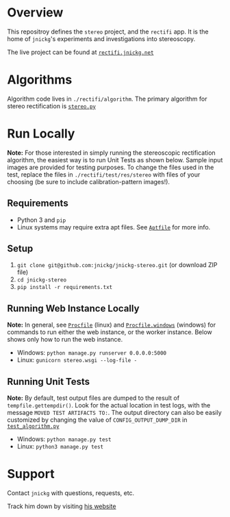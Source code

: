 # Overview
This repositroy defines the `stereo` project, and the `rectifi` app. It is the home of `jnickg`'s experiments and investigations into stereoscopy.

The live project can be found at [`rectifi.jnickg.net`](http://rectifi.jnickg.net)

# Algorithms
Algorithm code lives in `./rectifi/algorithm`. The primary algorithm for stereo rectification is [`stereo.py`](./rectifi/algorithm/stereo.py)
# Run Locally
**Note:** For those interested in simply running the stereoscopic rectification algorithm, the easiest way is to run Unit Tests as shown below. Sample input images are provided for testing purposes. To change the files used in the test, replace the files in `./rectifi/test/res/stereo` with files of your choosing (be sure to include calibration-pattern images!).
## Requirements
* Python 3 and `pip`
* Linux systems may require extra apt files. See [`Aptfile`](./Aptfile) for more info.
## Setup
1. `git clone git@github.com:jnickg/jnickg-stereo.git` (or download ZIP file)
2. `cd jnickg-stereo`
3. `pip install -r requirements.txt`
## Running Web Instance Locally
**Note:** In general, see [`Procfile`](./Procfile) (linux) and [`Procfile.windows`](./Procfile.windows) (windows) for commands to run either the web instance, or the worker instance. Below shows only how to run the web instance.

* Windows: `python manage.py runserver 0.0.0.0:5000`  
* Linux: `gunicorn stereo.wsgi --log-file -`
## Running Unit Tests
**Note:** By default, test output files are dumped to the result of `tempfile.gettempdir()`. Look for the actual location in test logs, with the message `MOVED TEST ARTIFACTS TO:`. The output directory can also be easily customized by changing the value of `CONFIG_OUTPUT_DUMP_DIR` in [`test_algorithm.py`](./rectifi/test/test_algorithm.py)
* Windows: `python manage.py test`  
* Linux: `python3 manage.py test`

# Support
Contact `jnickg` with questions, requests, etc.

Track him down by visiting [his website](www.jnickg.net)